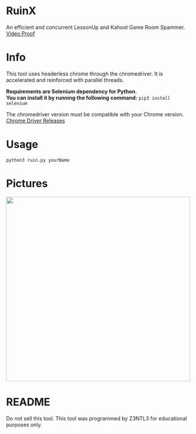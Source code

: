 # RuinX
An efficient and concurrent LessonUp and Kahoot Game Room Spammer.
<a href="https://www.youtube.com/shorts/QIf6J9Yo7HI">Video Proof</a>

# Info
This tool uses headerless chrome through the chromedriver. It is accelerated and reinforced with parallel threads.

**Requirements are Selenium dependency for Python.**<br>
**You can install it by running the following command:**
```pip3 install selenium```

The chromedriver version must be compatible with your Chrome version.
<br>
<a href="https://chromedriver.chromium.org/downloads">Chrome Driver Releases</a>

# Usage
```python3 ruin.py yourName```

# Pictures
<img src="ss.png" width="500">

# README
Do not sell this tool. This tool was programmed by Z3NTL3 for educational purposes only.
